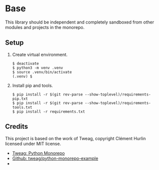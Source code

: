# Base

This library should be independent and completely sandboxed from other modules and projects in the monorepo.

## Setup

1. Create virtual environment.

   ```shell
   $ deactivate
   $ python3 -m venv .venv
   $ source .venv/bin/activate
   (.venv) $
   ```
   
1. Install pip and tools.

   ```shell
   $ pip install -r $(git rev-parse --show-toplevel)/requirements-pip.txt
   $ pip install -r $(git rev-parse --show-toplevel)/requirements-tools.txt
   $ pip install -r requirements.txt
   ```
   
## Credits

This project is based on the work of Tweag, copyright Clément Hurlin licensed under MIT license.

* [Tweag: Python Monorepo](https://www.tweag.io/blog/2023-04-04-python-monorepo-1/)
* [Github: tweag/python-monorepo-example](https://github.com/tweag/python-monorepo-example)
* 
